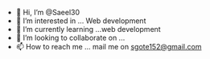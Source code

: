 - 👋 Hi, I’m @Saeel30
- 👀 I’m interested in ... Web development
- 🌱 I’m currently learning ...web development 
- 💞️ I’m looking to collaborate on ...
- 📫 How to reach me ... mail me on sgote152@gmail.com

<!---
Saeel30/Saeel30 is a ✨ special ✨ repository because its `README.md` (this file) appears on your GitHub profile.
You can click the Preview link to take a look at your changes.
--->
